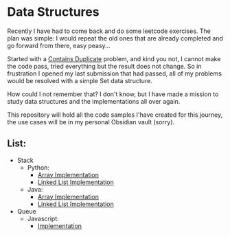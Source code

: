 # Data Structures

Recently I have had to come back and do some leetcode exercises. The plan was simple: I would repeat the old ones that are already completed and go forward from there, easy peasy...

Started with a [Contains Duplicate](https://leetcode.com/problems/contains-duplicate/) problem, and kind you not, I cannot make the code pass, tried everything but the result does not change. So in frustration I opened my last submission that had passed, all of my problems would be resolved with a simple Set data structure.

How could I not remember that? I don't know, but I have made a mission to study data structures and the implementations all over again.

This repository will hold all the code samples I'have created for this journey, the use cases will be in my personal Obsidian vault (sorry).


## List:

- Stack
  - Python:
    - [Array Implementation](/stack/python/stack_array_implementation.py)
    - [Linked List Implementation](/stack/python/stack_linked_list_implementation.py)
  - Java:
    - [Array Implementation](/stack/java/Stack/src/main/java/org/example/StackArrayImplementation.java)
    - [Linked List Implementation](/stack/java/Stack/src/main/java/org/example/StackLinkedListImplementation.java)
- Queue
  - Javascript:
    - [Implementation](/queue/javascript/queueImplementation.js)